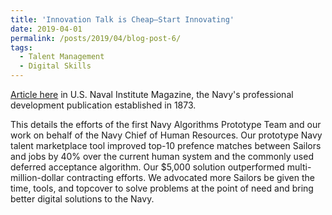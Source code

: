 ```yaml
---
title: 'Innovation Talk is Cheap—Start Innovating'
date: 2019-04-01
permalink: /posts/2019/04/blog-post-6/
tags:
  - Talent Management
  - Digital Skills
---
```

[Article here](https://www.usni.org/magazines/proceedings/2019/april/innovation-talk-cheap-start-innovating) in U.S. Naval Institute Magazine, the Navy's professional development publication established in 1873.

This details the efforts of the first Navy Algorithms Prototype Team and our work on behalf of the Navy Chief of Human Resources. Our prototype Navy talent marketplace tool improved top-10 prefence matches between Sailors and jobs by 40% over the current human system and the commonly used deferred acceptance algorithm. Our $5,000 solution outperformed multi-million-dollar contracting efforts. We advocated more Sailors be given the time, tools, and topcover to solve problems at the point of need and bring better digital solutions to the Navy.